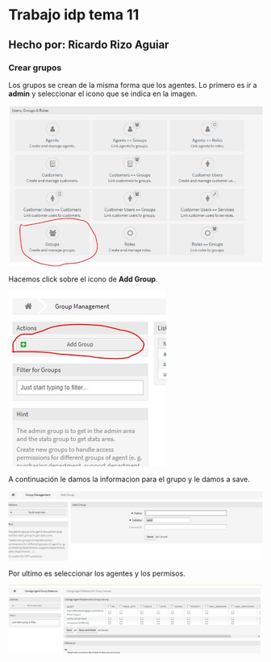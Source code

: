 # Trabajo idp tema 11
## Hecho por: Ricardo Rizo Aguiar  

### Crear grupos

Los grupos se crean de la misma forma que los agentes.
Lo primero es ir a **admin** y seleccionar el icono que se indica en la imagen.

![imagen0](imagenes/Captura14.JPG)

Hacemos click sobre el icono de **Add Group**.

![imagen1](imagenes/Captura15.JPG)

A continuación le damos la informacion para el grupo y le damos a save.

![imagen2](imagenes/Captura16.JPG)

Por ultimo es seleccionar los agentes y los permisos.
 
![imagen2](imagenes/Captura17.JPG)